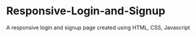 # Responsive-Login-and-Signup
A responsive login and signup page created using HTML, CSS, Javascript
